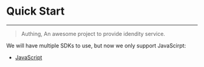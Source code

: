# Quick Start

----------

> Authing, An awesome project to provide idendity service.

We will have multiple SDKs to use, but now we only support JavaScirpt:

 - [JavaScript][JavaScript_LINK]
 

  [JavaScript_LINK]: /quick_start/javascript
  [PHP_LINK]: /quick_start/php
  [Java_LINK]: /quick_start/java
  [Python_LINK]: /quick_start/python